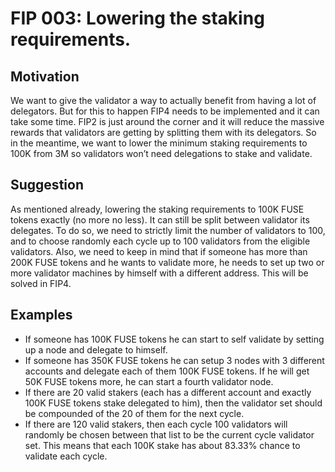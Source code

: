# FIP 003: Lowering the staking requirements.

## Motivation
We want to give the validator a way to actually benefit from having a lot of delegators. But for this to happen FIP4 needs to be implemented and it can take some time. FIP2 is just around the corner and it will reduce the massive rewards that validators are getting by splitting them with its delegators. So in the meantime, we want to lower the minimum staking requirements to 100K from 3M so validators won’t need delegations to stake and validate.

## Suggestion
As mentioned already, lowering the staking requirements to 100K FUSE tokens exactly (no more no less). It can still be split between validator its delegates.
To do so, we need to strictly limit the number of validators to 100, and to choose randomly each cycle up to 100 validators from the eligible validators. Also, we need to keep in mind that if someone has more than 200K FUSE tokens and he wants to validate more, he needs to set up two or more validator machines by himself with a different address. This will be solved in FIP4.

## Examples
* If someone has 100K FUSE tokens he can start to self validate by setting up a node and delegate to himself.
* If someone has 350K FUSE tokens he can setup 3 nodes with 3 different accounts and delegate each of them 100K FUSE tokens. If he will get 50K FUSE tokens more, he can start a fourth validator node.
* If there are 20 valid stakers (each has a different account and exactly 100K FUSE tokens stake delegated to him), then the validator set should be compounded of the 20 of them for the next cycle.
* If there are 120 valid stakers, then each cycle 100 validators will randomly be chosen between that list to be the current cycle validator set. This means that each 100K stake has about 83.33% chance to validate each cycle.
